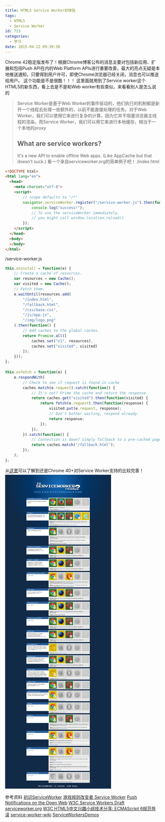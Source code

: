 ```yaml
---
title: HTML5 Service Worker初体验
tags:
  - HTML5
  - Service Worker
id: 723
categories:
  - 学习
date: 2015-04-22 09:39:58
---
```


Chrome 42稳定版发布了！根据Chrome博客公布的消息主要对包括新应用、扩展和包括Push API在内的Web Platform APIs进行重要改善，最大的亮点无疑是本地推送通知，只要得到用户许可，即使Chrome浏览器已经关闭，消息也可以推送给用户。<!--more-->
这个功能是不是很酷！！！
这里面就用到了Service worker这个HTML5的新东西，看上去是不是和Web worker有些类似，来看看别人是怎么说的
> Service Worker是基于Web Worker的事件驱动的，他们执行的机制都是新开一个线程去处理一些额外的，以前不能直接处理的任务。对于Web Worker，我们可以使用它来进行复杂的计算，因为它并不阻塞浏览器主线程的渲染。而Service Worker，我们可以用它来进行本地缓存，相当于一个本地的proxy
> ## What are service workers?
> 
> It's a new API to enable offline Web apps. (Like AppCache but that doesn't suck.)
看一个来自serviceworker.org的简单例子吧！
/index.html

```html
<!DOCTYPE html>
<html lang="en">
  <head>
    <meta charset="utf-8">
    <script>
        // scope defaults to "/*"
        navigator.serviceWorker.register("/service-worker.js").then(function(serviceWorker) {
            console.log("success!");
            // To use the serviceWorker immediately,
            // you might call window.location.reload()
        });
    </script>
  </head>
  <body>
  </body>
</html>
```

/service-worker.js

```javascript
this.oninstall = function(e) {
    // Create a cache of resources.
    var resources = new Cache();
    var visited = new Cache();
    // Fetch them.
    e.waitUntil(resources.add(
        "/index.html",
        "/fallback.html",
        "/css/base.css",
        "/js/app.js",
        "/img/logo.png"
    ).then(function() {
        // Add caches to the global caches.
        return Promise.all([
            caches.set("v1", resources),
            caches.set("visited", visited)
        ]);
    }));
};

this.onfetch = function(e) {
    e.respondWith(
        // Check to see if request is found in cache
        caches.match(e.request).catch(function() {
            // It's not? Prime the cache and return the response.
            return caches.get("visited").then(function(visited) {
                return fetch(e.request).then(function(response) {
                    visited.put(e.request, response);
                    // Don't bother waiting, respond already.
                    return response;
                });
            });
        }).catch(function() {
            // Connection is down? Simply fallback to a pre-cached page.
            return caches.match("/fallback.html");
        });
    );
};
```

从[这里](https://jakearchibald.github.io/isserviceworkerready/)可以了解到还是Chrome 40+对Service Worker支持的比较完善！
[![Is ServiceWorker ready](/resources/2015/04/Is-ServiceWorker-ready.jpg)](/resources/2015/04/Is-ServiceWorker-ready.jpg)

参考资料
[初识ServiceWorker](http://www.foreverpx.cn/2014/09/28/%E5%88%9D%E8%AF%86ServiceWorker/)
[游戏规则改变者 Service Worker](http://www.w3.org/2014/Talks/0825-xiaoqian-offline/#/)
[Push Notifications on the Open Web](http://updates.html5rocks.com/2015/03/push-notificatons-on-the-open-web)
[W3C Service Workers Draft](http://www.w3.org/TR/2014/WD-service-workers-20140508/#introduction)
[serviceworker.org](http://www.serviceworker.org/#)
[W3C HTML5中文兴趣小组技术分享: ECMAScript 6规范导读](http://www.chinaw3c.org/archives/575/)
[service-worker-wiki](https://github.com/sandropaganotti/service-worker-wiki)
[ServiceWorkersDemos](https://github.com/w3c-webmob/ServiceWorkersDemos)